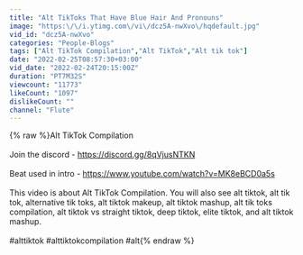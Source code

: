 ```yaml
---
title: "Alt TikToks That Have Blue Hair And Pronouns"
image: "https:\/\/i.ytimg.com\/vi\/dcz5A-nwXvo\/hqdefault.jpg"
vid_id: "dcz5A-nwXvo"
categories: "People-Blogs"
tags: ["Alt TikTok Compilation","Alt TikTok","Alt tik tok"]
date: "2022-02-25T08:57:30+03:00"
vid_date: "2022-02-24T20:15:00Z"
duration: "PT7M32S"
viewcount: "11773"
likeCount: "1097"
dislikeCount: ""
channel: "Flute"
---
```

{% raw %}Alt TikTok Compilation<br /><br />Join the discord - <a rel="nofollow" target="blank" href="https://discord.gg/8qVjusNTKN">https://discord.gg/8qVjusNTKN</a><br /><br />Beat used in intro - <a rel="nofollow" target="blank" href="https://www.youtube.com/watch?v=MK8eBCD0a5s">https://www.youtube.com/watch?v=MK8eBCD0a5s</a><br /><br />This video is about Alt TikTok Compilation. You will also see alt tiktok, alt tik tok, alternative tik toks, alt tiktok makeup, alt tiktok mashup, alt tik toks compilation, alt tiktok vs straight tiktok, deep tiktok, elite tiktok, and alt tiktok mashup.<br /><br />#alttiktok #alttiktokcompilation #alt{% endraw %}
